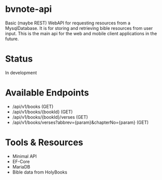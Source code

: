 # bvnote-api
Basic (maybe REST) WebAPI for requesting resources from a MysqlDatabase.
It is for storing and retrieving bible resources from user input.
This is the main api for the web and mobile client applications in the future. 

# Status
In development

# Available Endpoints
- /api/v1/books (GET)
- /api/v1/books/{bookId} (GET)
- /api/v1/books/{bookId}/verses (GET)
- /api/v1/books/verses?abbrev={param}&chapterNo={param} (GET)

# Tools & Resources
- Minimal API
- EF-Core
- MariaDB
- Bible data from HolyBooks
